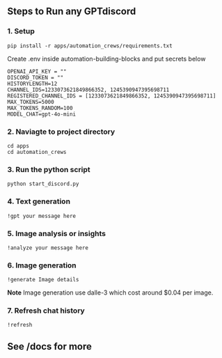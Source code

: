 ## Steps to Run any GPTdiscord

### 1. Setup

```shell
pip install -r apps/automation_crews/requirements.txt
```
Create .env inside automation-building-blocks and put secrets below
```shell
OPENAI_API_KEY = ""
DISCORD_TOKEN = ""
HISTORYLENGTH=12
CHANNEL_IDS=1233073621849866352, 1245390947395698711 
REGISTERED_CHANNEL_IDS = [1233073621849866352, 1245390947395698711]
MAX_TOKENS=5000
MAX_TOKENS_RANDOM=100
MODEL_CHAT=gpt-4o-mini
```

### 2. Naviagte to project directory

```shell
cd apps
cd automation_crews
```
### 3. Run the python script
```shell
python start_discord.py
```
### 4. Text generation 

```
!gpt your message here
```

### 5. Image analysis or insights

```
!analyze your message here
```

### 6. Image generation

```
!generate Image details
```
**Note**
Image generation use dalle-3 which cost around $0.04 per image.  

### 7. Refresh chat history

```
!refresh 
```
## See /docs for more